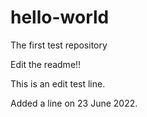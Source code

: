 # hello-world
The first test repository

Edit the readme!!

This is an edit test line.

Added a line on 23 June 2022.
